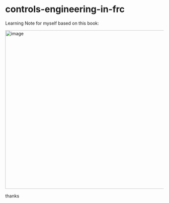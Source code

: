 # controls-engineering-in-frc
Learning Note for myself
based on this book:  

<img width="505" alt="image" src="https://github.com/Joquler/NOTEBOOK-controls-engineering-in-frc/assets/115177320/137f61fb-ed71-4306-ba82-d85f080f70ab">  

thanks

